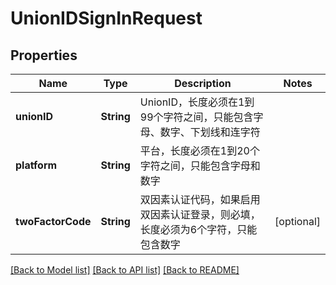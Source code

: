 # UnionIDSignInRequest

## Properties
Name | Type | Description | Notes
------------ | ------------- | ------------- | -------------
**unionID** | **String** | UnionID，长度必须在1到99个字符之间，只能包含字母、数字、下划线和连字符 | 
**platform** | **String** | 平台，长度必须在1到20个字符之间，只能包含字母和数字 | 
**twoFactorCode** | **String** | 双因素认证代码，如果启用双因素认证登录，则必填，长度必须为6个字符，只能包含数字 | [optional] 

[[Back to Model list]](../README.md#documentation-for-models) [[Back to API list]](../README.md#documentation-for-api-endpoints) [[Back to README]](../README.md)


